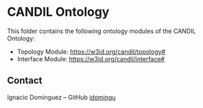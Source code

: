 # CANDIL Ontology

This folder contains the following ontology modules of the CANDIL Ontology:

- Topology Module: https://w3id.org/candil/topology#
- Interface Module: https://w3id.org/candil/interface#

## Contact

Ignacio Dominguez – GitHub [idomingu](https://github.com/idomingu)

